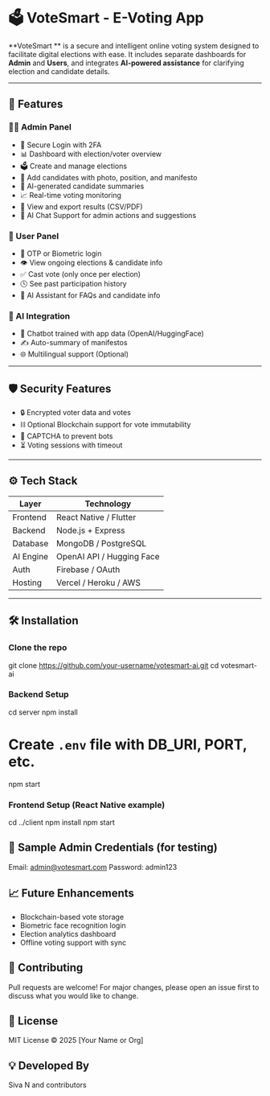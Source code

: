 # 🗳️ VoteSmart  - E-Voting App

**VoteSmart ** is a secure and intelligent online voting system designed to facilitate digital elections with ease. It includes separate dashboards for **Admin** and **Users**, and integrates **AI-powered assistance** for clarifying election and candidate details.

---

## 🚀 Features

### 👨‍💼 Admin Panel
- 🔐 Secure Login with 2FA
- 📊 Dashboard with election/voter overview
- 🗳️ Create and manage elections
- 👥 Add candidates with photo, position, and manifesto
- 🧠 AI-generated candidate summaries
- 📈 Real-time voting monitoring
- 📄 View and export results (CSV/PDF)
- 💬 AI Chat Support for admin actions and suggestions

### 🙋 User Panel
- 🔐 OTP or Biometric login
- 👁️ View ongoing elections & candidate info
- ✅ Cast vote (only once per election)
- 🕓 See past participation history
- 🧠 AI Assistant for FAQs and candidate info

### 🧠 AI Integration
- 🤖 Chatbot trained with app data (OpenAI/HuggingFace)
- ✍️ Auto-summary of manifestos
- 🌐 Multilingual support (Optional)

---

## 🛡️ Security Features
- 🔒 Encrypted voter data and votes
- ⛓️ Optional Blockchain support for vote immutability
- 🤖 CAPTCHA to prevent bots
- ⏳ Voting sessions with timeout

---

## ⚙️ Tech Stack

| Layer       | Technology                 |
|-------------|----------------------------|
| Frontend    | React Native / Flutter     |
| Backend     | Node.js + Express          |
| Database    | MongoDB / PostgreSQL       |
| AI Engine   | OpenAI API / Hugging Face  |
| Auth        | Firebase / OAuth           |
| Hosting     | Vercel / Heroku / AWS      |

---

## 🛠️ Installation

### Clone the repo

git clone https://github.com/your-username/votesmart-ai.git
cd votesmart-ai


### Backend Setup
cd server
npm install
# Create `.env` file with DB_URI, PORT, etc.
npm start


### Frontend Setup (React Native example)
cd ../client
npm install
npm start

## 🧪 Sample Admin Credentials (for testing)

Email: admin@votesmart.com
Password: admin123

## 📈 Future Enhancements

* Blockchain-based vote storage
* Biometric face recognition login
* Election analytics dashboard
* Offline voting support with sync


## 🤝 Contributing

Pull requests are welcome! For major changes, please open an issue first to discuss what you would like to change.


## 📜 License

MIT License © 2025 \[Your Name or Org]


## 💡 Developed By

Siva N and contributors

